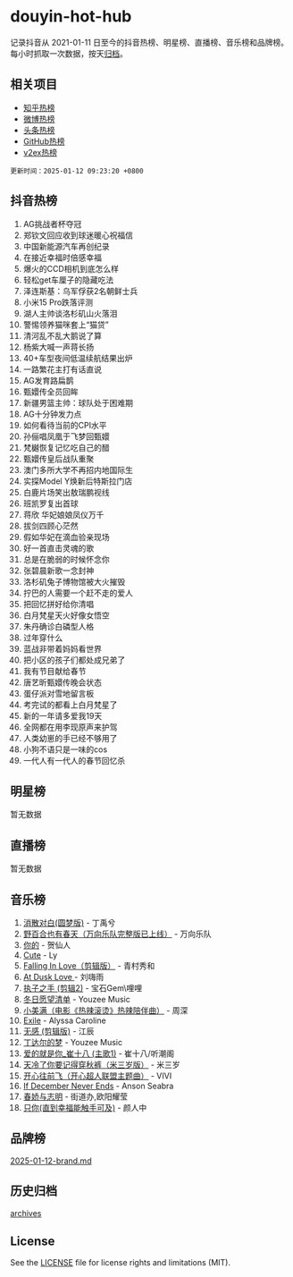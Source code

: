 # douyin-hot-hub

记录抖音从 2021-01-11 日至今的抖音热榜、明星榜、直播榜、音乐榜和品牌榜。每小时抓取一次数据，按天[归档](archives)。

## 相关项目

- [知乎热榜](https://github.com/lonnyzhang423/zhihu-hot-hub)
- [微博热榜](https://github.com/lonnyzhang423/weibo-hot-hub)
- [头条热榜](https://github.com/lonnyzhang423/toutiao-hot-hub)
- [GitHub热榜](https://github.com/lonnyzhang423/github-hot-hub)
- [v2ex热榜](https://github.com/lonnyzhang423/v2ex-hot-hub)


`更新时间：2025-01-12 09:23:20 +0800`

## 抖音热榜

1. AG挑战者杯夺冠
1. 郑钦文回应收到球迷暖心祝福信
1. 中国新能源汽车再创纪录
1. 在接近幸福时倍感幸福
1. 爆火的CCD相机到底怎么样
1. 轻松get车厘子的隐藏吃法
1. 泽连斯基：乌军俘获2名朝鲜士兵
1. 小米15 Pro跌落评测
1. 湖人主帅谈洛杉矶山火落泪
1. 警惕领养猫咪套上“猫贷”
1. 清河乱不乱大鹅说了算
1. 杨紫大喊一声蒋长扬
1. 40+车型夜间低温续航结果出炉
1. 一路繁花主打有话直说
1. AG发育路扁鹊
1. 甄嬛传全员回眸
1. 新疆男篮主帅：球队处于困难期
1. AG十分钟发力点
1. 如何看待当前的CPI水平
1. 孙俪唱凤凰于飞梦回甄嬛
1. 梵樾恢复记忆吃自己的醋
1. 甄嬛传皇后战队重聚
1. 澳门多所大学不再招内地国际生
1. 实探Model Y焕新后特斯拉门店
1. 白鹿片场笑出敖瑞鹏视线
1. 班凯罗复出首球
1. 蒋欣 华妃娘娘凤仪万千
1. 拔剑四顾心茫然
1. 假如华妃在滴血验亲现场
1. 好一首直击灵魂的歌
1. 总是在脆弱的时候怀念你
1. 张碧晨新歌一念封神
1. 洛杉矶兔子博物馆被大火摧毁
1. 拧巴的人需要一个赶不走的爱人
1. 把回忆拼好给你清唱
1. 白月梵星天火好像女悟空
1. 朱丹确诊白磷型人格
1. 过年穿什么
1. 蓝战非带着妈妈看世界
1. 把小区的孩子们都处成兄弟了
1. 我有节目献给春节
1. 唐艺昕甄嬛传晚会状态
1. 蛋仔派对雪地留言板
1. 考完试的都看上白月梵星了
1. 新的一年请多爱我19天
1. 全网都在用李现原声来护驾
1. 人类幼崽的手已经不够用了
1. 小狗不语只是一味的cos
1. 一代人有一代人的春节回忆杀

## 明星榜

暂无数据

## 直播榜

暂无数据

## 音乐榜

1. [消散对白(圆梦版)](https://sf5-hl-cdn-tos.douyinstatic.com/obj/tos-cn-ve-2774/og4jB5I5IizzoZVAAAzWgBMAsMDWoArfwBOiFs) - 丁禹兮
1. [野百合也有春天（万向乐队完整版已上线）](https://sf5-hl-cdn-tos.douyinstatic.com/obj/tos-cn-ve-2774/oMnUxhRAMiAGBqDtIPBQ7ACYQZFlJCftcgeDJE) - 万向乐队
1. [你的](https://sf5-hl-cdn-tos.douyinstatic.com/obj/tos-cn-ve-2774/oYuIeKf42jB7sEV6B2upMdpYAgfrQWj0FeRegh) - 贺仙人
1. [Cute](https://sf3-cdn-tos.douyinstatic.com/obj/tos-cn-ve-2774/o4IbIzHWKAAB4wsS5qMBRiiAlEBGTpQRNfFvuo) - Ly
1. [Falling In Love（剪辑版）](https://sf5-hl-cdn-tos.douyinstatic.com/obj/tos-cn-ve-2774/o8ajpA8zzgBPahbBIO8AcKGBLJezFCRd1wfP9f) - 青村秀和
1. [ At Dusk  Love ](https://sf5-hl-cdn-tos.douyinstatic.com/obj/tos-cn-ve-2774/o8CrpCf5CaYgI4ZrtQgMQAFEfuGqNnRSDQAPBc) - 刘嗨雨
1. [执子之手 (剪辑2)](https://sf5-hl-cdn-tos.douyinstatic.com/obj/tos-cn-ve-2774/oUoZLQjCc31XzqsBnBQUNgeKtYPBcgbFDwtfcu) - 宝石Gem\哩哩
1. [冬日愿望清单](https://sf5-hl-cdn-tos.douyinstatic.com/obj/tos-cn-ve-2774/oIIgUOeamCFCVAzxN6MFRLIBlLGpUqQxeeHrLE) - Youzee Music
1. [小美满（电影《热辣滚烫》热辣陪伴曲）](https://sf5-hl-cdn-tos.douyinstatic.com/obj/tos-cn-ve-2774/o0GAn2lSgfZIDUgtevCGDQYnFg4CwnrBaxbTZL) - 周深
1. [Exile](https://sf5-hl-cdn-tos.douyinstatic.com/obj/tos-cn-ve-2774/oYj4gAQTknKE3WW0Je8KGmQ7z1cA4FefwtbufD) - Alyssa Caroline
1. [无感 (剪辑版)](https://sf5-hl-cdn-tos.douyinstatic.com/obj/tos-cn-ve-2774/o0eIsUzJBDlQaQFC5OFlgbMEZC1TFYBftOBn6p) - 江辰
1. [丁达尔的梦](https://sf5-hl-cdn-tos.douyinstatic.com/obj/tos-cn-ve-2774/oMU3WirUZBVQkAC9ccG5P2IQirziZM2RTInUY) - Youzee Music
1. [爱的就是你_崔十八 (主歌1)](https://sf5-hl-cdn-tos.douyinstatic.com/obj/tos-cn-ve-2774/oI5BO5DhFZ6UTcNCnZaOCBLtZ7WIMQGfgnXf5E) - 崔十八/听潮阁
1. [天冷了你要记得穿秋裤（米三岁版）](https://sf5-hl-cdn-tos.douyinstatic.com/obj/tos-cn-ve-2774/oQlIwVIDWiZ6BQilAorS7MA0AgCkQDvcZAdm1) - 米三岁
1. [开心往前飞（开心超人联盟主题曲）](https://sf5-hl-cdn-tos.douyinstatic.com/obj/tos-cn-ve-2774/9d8fb7c82cf1421fb93a9fe925275e0a) - VIVI
1. [If December Never Ends](https://sf5-hl-cdn-tos.douyinstatic.com/obj/tos-cn-ve-2774/oY1IQMoTgCFIBg8RZifyqlBBt1UFgitTYmxeOS) - Anson Seabra
1. [春娇与志明](https://sf5-hl-cdn-tos.douyinstatic.com/obj/tos-cn-ve-2774/e530d8fceb7044b39707d7f9ff54add1) - 街道办,欧阳耀莹
1. [只你(直到幸福能触手可及)](https://sf5-hl-cdn-tos.douyinstatic.com/obj/tos-cn-ve-2774/o0lBkRDzFTeaVSUz3ZZSCBVtZ5DIMQGfgmEAuE) - 颜人中

## 品牌榜

[2025-01-12-brand.md](archives/2025-01-12-brand.md)

## 历史归档

[archives](archives)

## License

See the [LICENSE](LICENSE) file for license rights and limitations (MIT).
